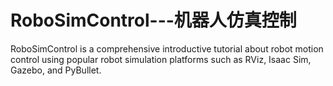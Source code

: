 # RoboSimControl---机器人仿真控制
RoboSimControl is a comprehensive introductive tutorial about robot motion control using popular robot simulation platforms such as RViz, Isaac Sim, Gazebo, and PyBullet.
